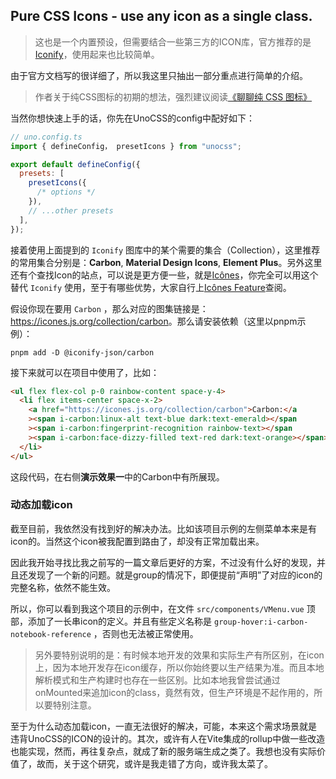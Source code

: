 ## Pure CSS Icons - use any icon as a single class.

> 这也是一个内置预设，但需要结合一些第三方的ICON库，官方推荐的是[Iconify](https://iconify.design/)，使用起来也比较简单。

由于官方文档写的很详细了，所以我这里只抽出一部分重点进行简单的介绍。

> 作者关于纯CSS图标的初期的想法，强烈建议阅读[《聊聊纯 CSS 图标》](https://antfu.me/posts/icons-in-pure-css-zh)

当然你想快速上手的话，你先在UnoCSS的config中配好如下：

```js
// uno.config.ts
import { defineConfig， presetIcons } from "unocss";

export default defineConfig({
  presets: [
    presetIcons({
      /* options */
    }),
    // ...other presets
  ],
});
```

接着使用上面提到的 `Iconify` 图库中的某个需要的集合（Collection），这里推荐的常用集合分别是：**Carbon**, **Material Design Icons**, **Element Plus**。另外这里还有个查找Icon的站点，可以说是更方便一些，就是[Icônes](https://icones.js.org/)，你完全可以用这个替代 `Iconify` 使用，至于有哪些优势，大家自行上[Icônes Feature](https://github.com/antfu/icones#features)查阅。

假设你现在要用 `Carbon` ，那么对应的图集链接是：<https://icones.js.org/collection/carbon>。那么请安装依赖（这里以pnpm示例）：

```
pnpm add -D @iconify-json/carbon
```

接下来就可以在项目中使用了，比如：

```html
<ul flex flex-col p-0 rainbow-content space-y-4>
  <li flex items-center space-x-2>
    <a href="https://icones.js.org/collection/carbon">Carbon:</a
    ><span i-carbon:linux-alt text-blue dark:text-emerald></span
    ><span i-carbon:fingerprint-recognition rainbow-text></span
    ><span i-carbon:face-dizzy-filled text-red dark:text-orange></span>
  </li>
</ul>
```

这段代码，在右侧**演示效果一**中的Carbon中有所展现。

### 动态加载icon

截至目前，我依然没有找到好的解决办法。比如该项目示例的左侧菜单本来是有icon的。当然这个icon被我配置到路由了，却没有正常加载出来。

因此我开始寻找比我之前写的一篇文章后更好的方案，不过没有什么好的发现，并且还发现了一个新的问题。就是group的情况下，即便提前“声明”了对应的icon的完整名称，依然不能生效。

所以，你可以看到我这个项目的示例中，在文件 `src/components/VMenu.vue` 顶部，添加了一长串icon的定义。并且有些定义名称是 `group-hover:i-carbon-notebook-reference` ，否则也无法被正常使用。

> 另外要特别说明的是：有时候本地开发的效果和实际生产有所区别，在icon上，因为本地开发存在icon缓存，所以你始终要以生产结果为准。而且本地解析模式和生产构建时也存在一些区别。比如本地我曾尝试通过onMounted来追加icon的class，竟然有效，但生产环境是不起作用的，所以要特别注意。

至于为什么动态加载icon，一直无法很好的解决，可能，本来这个需求场景就是违背UnoCSS的ICON的设计的。其次，或许有人在Vite集成的rollup中做一些改造也能实现，然而，再往复杂点，就成了新的服务端生成之类了。我想也没有实际价值了，故而，关于这个研究，或许是我走错了方向，或许我太菜了。
